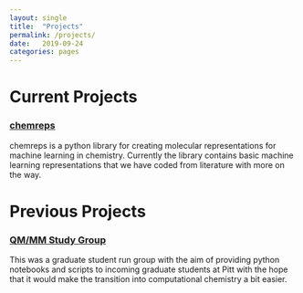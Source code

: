 ```yaml
---
layout: single
title:  "Projects"
permalink: /projects/
date:   2019-09-24
categories: pages
---
```


# Current Projects
### [chemreps](https://github.com/chemreps/chemreps)
chemreps is a python library for creating molecular representations for machine learning in chemistry. Currently the library contains basic machine learning representations that we have coded from literature with more on the way.

# Previous Projects
### [QM/MM Study Group](https://github.com/shivupa/QMMM_study_group)
This was a graduate student run group with the aim of providing python notebooks and scripts to incoming graduate students at Pitt with the hope that it would make the transition into computational chemistry a bit easier.
